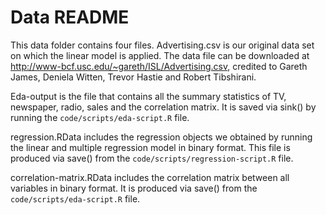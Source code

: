 # Data README

This data folder contains four files. Advertising.csv is our original data set on which the linear model is applied. The data file can be downloaded at http://www-bcf.usc.edu/~gareth/ISL/Advertising.csv, credited to Gareth James, Deniela Witten, Trevor Hastie and Robert Tibshirani.

Eda-output is the file that contains all the summary statistics of TV, newspaper, radio, sales and the correlation matrix. It is saved via sink() by running the `code/scripts/eda-script.R` file. 

regression.RData includes the regression objects we obtained by running the linear and multiple regression model in binary format. This file is produced via save() from the `code/scripts/regression-script.R` file. 

correlation-matrix.RData includes the correlation matrix between all variables in binary format. It is produced via save() from the `code/scripts/eda-script.R` file. 